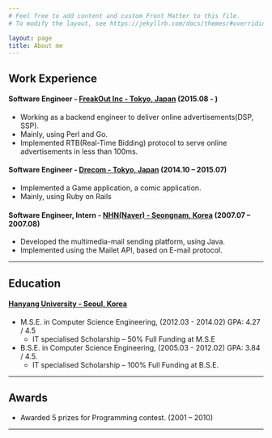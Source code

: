 ```yaml
---
# Feel free to add content and custom Front Matter to this file.
# To modify the layout, see https://jekyllrb.com/docs/themes/#overriding-theme-defaults

layout: page
title: About me
---
```


## Work Experience

#### Software Engineer - [FreakOut Inc - Tokyo, Japan](https://fout.jp) (2015.08 - )

* Working as a backend engineer to deliver online advertisements(DSP, SSP).
* Mainly, using Perl and Go.
* Implemented RTB(Real-Time Bidding) protocol to serve online advertisements in less than 100ms.

#### Software Engineer - [Drecom - Tokyo, Japan](https://drecom.co.jp) (2014.10 – 2015.07)
* Implemented a Game application, a comic application.
* Mainly, using Ruby on Rails

#### Software Engineer, Intern - [NHN(Naver) - Seongnam, Korea](https://www.navercorp.com/) (2007.07 – 2007.08)
* Developed the multimedia-mail sending platform, using Java.
* Implemented using the Mailet API, based on E-mail protocol.

------

## Education
#### [Hanyang University - Seoul, Korea](https://www.hanyang.ac.kr)
* M.S.E. in Computer Science Engineering, (2012.03 - 2014.02) GPA: 4.27 / 4.5
	* IT specialised Scholarship – 50% Full Funding at M.S.E
* B.S.E. in Computer Science Engineering, (2005.03 - 2012.02) GPA: 3.84 / 4.5.
	* IT specialised Scholarship – 100% Full Funding at B.S.E.

------

## Awards
* Awarded 5 prizes for Programming contest. (2001 – 2010)

------